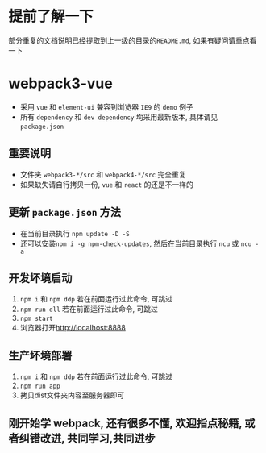 # 提前了解一下
部分重复的文档说明已经提取到上一级的目录的`README.md`, 如果有疑问请重点看一下

# webpack3-vue
* 采用 `vue` 和 `element-ui` 兼容到浏览器 `IE9` 的 `demo` 例子
* 所有 `dependency` 和 `dev dependency` 均采用最新版本, 具体请见 `package.json`

## 重要说明
* 文件夹 `webpack3-*/src` 和 `webpack4-*/src` 完全重复
* 如果缺失请自行拷贝一份, `vue` 和 `react` 的还是不一样的

## 更新 `package.json` 方法
* 在当前目录执行 `npm update -D -S`
* 还可以安装`npm i -g npm-check-updates`, 然后在当前目录执行 `ncu` 或 `ncu -a`

## 开发坏境启动
1. `npm i` 和 `npm ddp` 若在前面运行过此命令, 可跳过
2. `npm run dll` 若在前面运行过此命令, 可跳过
3. `npm start`
4. 浏览器打开[http://localhost:8888](http://localhost:8888)

## 生产坏境部署
1. `npm i` 和 `npm ddp` 若在前面运行过此命令, 可跳过
2. `npm run app`
3. 拷贝dist文件夹内容至服务器即可

## 刚开始学 webpack, 还有很多不懂, 欢迎指点秘籍, 或者纠错改进, 共同学习,共同进步